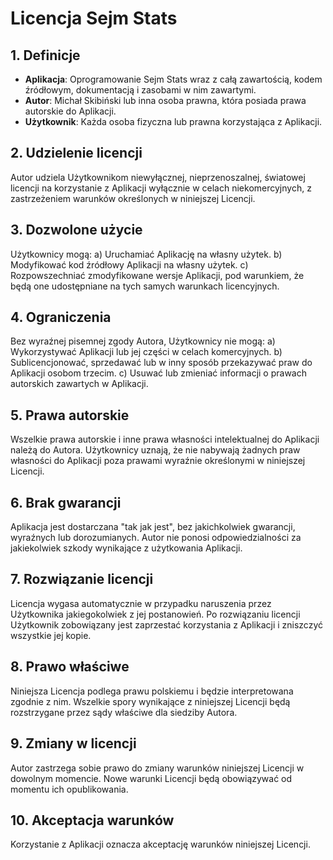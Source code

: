 # Licencja Sejm Stats

## 1. Definicje
- **Aplikacja**: Oprogramowanie Sejm Stats wraz z całą zawartością, kodem źródłowym, dokumentacją i zasobami w nim zawartymi.
- **Autor**: Michał Skibiński lub inna osoba prawna, która posiada prawa autorskie do Aplikacji.
- **Użytkownik**: Każda osoba fizyczna lub prawna korzystająca z Aplikacji.

## 2. Udzielenie licencji
Autor udziela Użytkownikom niewyłącznej, nieprzenoszalnej, światowej licencji na korzystanie z Aplikacji wyłącznie w celach niekomercyjnych, z zastrzeżeniem warunków określonych w niniejszej Licencji.

## 3. Dozwolone użycie
Użytkownicy mogą:
a) Uruchamiać Aplikację na własny użytek.
b) Modyfikować kod źródłowy Aplikacji na własny użytek.
c) Rozpowszechniać zmodyfikowane wersje Aplikacji, pod warunkiem, że będą one udostępniane na tych samych warunkach licencyjnych.

## 4. Ograniczenia
Bez wyraźnej pisemnej zgody Autora, Użytkownicy nie mogą:
a) Wykorzystywać Aplikacji lub jej części w celach komercyjnych.
b) Sublicencjonować, sprzedawać lub w inny sposób przekazywać praw do Aplikacji osobom trzecim.
c) Usuwać lub zmieniać informacji o prawach autorskich zawartych w Aplikacji.

## 5. Prawa autorskie
Wszelkie prawa autorskie i inne prawa własności intelektualnej do Aplikacji należą do Autora. Użytkownicy uznają, że nie nabywają żadnych praw własności do Aplikacji poza prawami wyraźnie określonymi w niniejszej Licencji.

## 6. Brak gwarancji
Aplikacja jest dostarczana "tak jak jest", bez jakichkolwiek gwarancji, wyraźnych lub dorozumianych. Autor nie ponosi odpowiedzialności za jakiekolwiek szkody wynikające z użytkowania Aplikacji.

## 7. Rozwiązanie licencji
Licencja wygasa automatycznie w przypadku naruszenia przez Użytkownika jakiegokolwiek z jej postanowień. Po rozwiązaniu licencji Użytkownik zobowiązany jest zaprzestać korzystania z Aplikacji i zniszczyć wszystkie jej kopie.

## 8. Prawo właściwe
Niniejsza Licencja podlega prawu polskiemu i będzie interpretowana zgodnie z nim. Wszelkie spory wynikające z niniejszej Licencji będą rozstrzygane przez sądy właściwe dla siedziby Autora.

## 9. Zmiany w licencji
Autor zastrzega sobie prawo do zmiany warunków niniejszej Licencji w dowolnym momencie. Nowe warunki Licencji będą obowiązywać od momentu ich opublikowania.

## 10. Akceptacja warunków
Korzystanie z Aplikacji oznacza akceptację warunków niniejszej Licencji.
